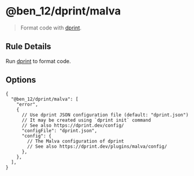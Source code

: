 # @ben_12/dprint/malva

> Format code with [dprint].

## Rule Details

Run [dprint] to format code.

## Options

```jsonc
{
  "@ben_12/dprint/malva": [
    "error",
    {
      // Use dprint JSON configuration file (default: "dprint.json")
      // It may be created using `dprint init` command
      // See also https://dprint.dev/config/
      "configFile": "dprint.json",
      "config": {
        // The Malva configuration of dprint
        // See also https://dprint.dev/plugins/malva/config/
      },
    },
  ],
}
```

[dprint]: https://github.com/dprint/dprint
